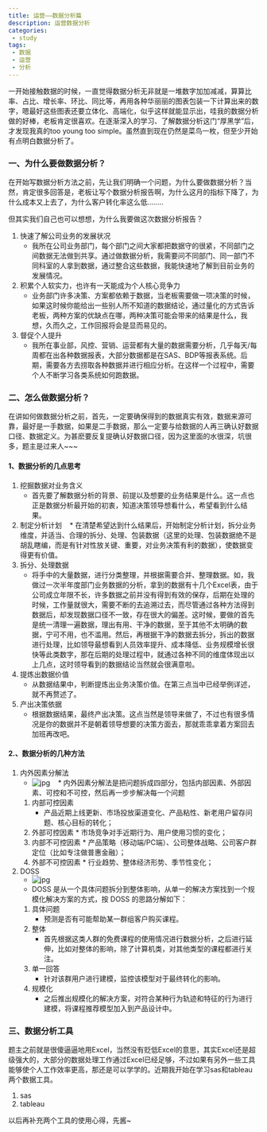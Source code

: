 ```yaml
---
title: 运营——数据分析篇
description: 运营数据分析
categories:
 - study
tags:
 - 数据
 - 运营
 - 分析
---
```



一开始接触数据的时候，一直觉得数据分析无非就是一堆数字加加减减，算算比率、占比、增长率、环比、同比等，再用各种华丽丽的图表包装一下计算出来的数字，嗯最好这些图表还要立体化、高端化，似乎这样就能显示出，哇我的数据分析做的好棒，老板肯定很喜欢。在逐渐深入的学习、了解数据分析这门“厚黑学”后，才发现我真的too young too simple。虽然直到现在仍然是菜鸟一枚，但至少开始有点明白数据分析了。

### 一、为什么要做数据分析？
在开始写数据分析方法之前，先让我们明确一个问题，为什么要做数据分析？当然，肯定很多回答是，老板让写个数据分析报告啊，为什么这月的指标下降了，为什么成本又上去了，为什么客户转化率这么低……..

但其实我们自己也可以想想，为什么我要做这次数据分析报告？

1. 快速了解公司业务的发展状况
    * 我所在公司业务部门，每个部门之间大家都把数据守的很紧，不同部门之间数据无法做到共享。通过做数据分析，我需要问不同部门、同一部门不同科室的人拿到数据，通过整合这些数据，我能快速地了解到目前业务的发展情况。
2. 积累个人软实力，也许有一天能成为个人核心竞争力
    * 业务部门许多决策、方案都依赖于数据，当老板需要做一项决策的时候，如果这时候你能给出一些别人所不知道的数据结论，通过量化的方式告诉老板，两种方案的优缺点在哪，两种决策可能会带来的结果是什么，我想，久而久之，工作回报将会是显而易见的。
3. 督促个人提升
    * 我所在事业部，风控、营销、运营都有大量的数据需要分析，几乎每天/每周都在出各种数据报表，大部分数据都是在SAS、BDP等报表系统。后期，需要各方去捞取各种数据并进行相应分析。在这样一个过程中，需要个人不断学习各类系统如何跑数据。
    
### 二、怎么做数据分析？
在讲如何做数据分析之前，首先，一定要确保得到的数据真实有效，数据来源可靠，最好是一手数据，如果是二手数据，那么一定要与给数据的人再三确认好数据口径、数据定义。为甚麽要反复提确认好数据口径，因为这里面的水很深，坑很多，题主是过来人~~~

#### 1、数据分析的几点思考
1. 挖掘数据对业务含义
    * 首先要了解数据分析的背景、前提以及想要的业务结果是什么。这一点也正是数据分析最开始的初衷，知道决策领导想看什么，希望看到什么结果。
2. 制定分析计划
    * 在清楚希望达到什么结果后，开始制定分析计划，拆分业务维度，并适当、合理的拆分、处理、包装数据（这里的处理、包装数据绝不是胡乱瞎编，而是有针对性放关键、重要，对业务决策有利的数据），使数据变得更有价值。
3. 拆分、处理数据
    * 将手中的大量数据，进行分类整理，并根据需要合并、整理数据。如，我做过一次半年度部门业务数据的分析，拿到的数据有十几个Excel表，由于公司成立年限不长，许多数据之前并没有得到有效的保存，后期在处理的时候，工作量就很大，需要不断的去追溯过去，而尽管通过各种方法得到数据后，却发现数据口径不一致，存在很大的偏差。这时候，要做的首先是统一清理一遍数据，理出有用、干净的数据，至于其他不太明确的数据，宁可不用，也不滥用。然后，再根据干净的数据去拆分，拆出的数据进行处理，比如领导最想看到人员效率提升、成本降低、业务规模增长很快等此类数字，那在后期的处理过程中，就通过各种不同的维度体现出以上几点，这时领导看到的数据结论当然就会很满意啦。
4. 提炼出数据价值
    * 从数据结果中，判断提炼出业务决策价值。在第三点当中已经举例详述，就不再赘述了。
5. 产出决策依据
    * 根据数据结果，最终产出决策。这点当然是领导来做了，不过也有很多情况是你的数据并不是朝着领导想要的决策方面去，那就乖乖拿着方案回去加班再改吧。

#### 2.、数据分析的几种方法
1. 内外因素分解法
    * ![jpg](https://maggienning.github.io/assets/images/posts/2018-04-02-operation-data-analysis/1.png)
    * 内外因素分解法是把问题拆成四部分，包括内部因素、外部因素、可控和不可控，然后再一步步解决每一个问题
    1. 内部可控因素
        * 产品近期上线更新、市场投放渠道变化、产品粘性、新老用户留存问题、核心目标的转化；
    2. 外部可控因素
            * 市场竞争对手近期行为、用户使用习惯的变化；
    3. 内部不可控因素
            * 产品策略（移动端/PC端）、公司整体战略、公司客户群定位（比如专注做普惠金融）；
    4. 外部不可控因素
            * 行业趋势、整体经济形势、季节性变化；
2. DOSS
    * ![jpg](https://maggienning.github.io/assets/images/posts/2018-04-02-operation-data-analysis/2.png)
    * DOSS 是从一个具体问题拆分到整体影响，从单一的解决方案找到一个规模化解决方案的方式，按 DOSS 的思路分解如下：
    1. 具体问题
        * 预测是否有可能帮助某一群组客户购买课程。
    2. 整体
        * 首先根据这类人群的免费课程的使用情况进行数据分析，之后进行延伸，比如对整体的影响，除了计算机类，对其他类型的课程都进行关注。
    3. 单一回答
        * 针对该群用户进行建模，监控该模型对于最终转化的影响。
    4. 规模化
        * 之后推出规模化的解决方案，对符合某种行为轨迹和特征的行为进行建模，将课程推荐模型加入到产品设计中。
 
### 三、数据分析工具
题主之前就是很傻逼逼地用Excel，当然没有贬低Excel的意思，其实Excel还是超级强大的，大部分的数据处理工作通过Excel已经足够，不过如果有另外一些工具能够使个人工作效率更高，那还是可以学学的。近期我开始在学习sas和tableau两个数据工具。

1. sas
2. tableau

以后再补充两个工具的使用心得，先酱~
 
